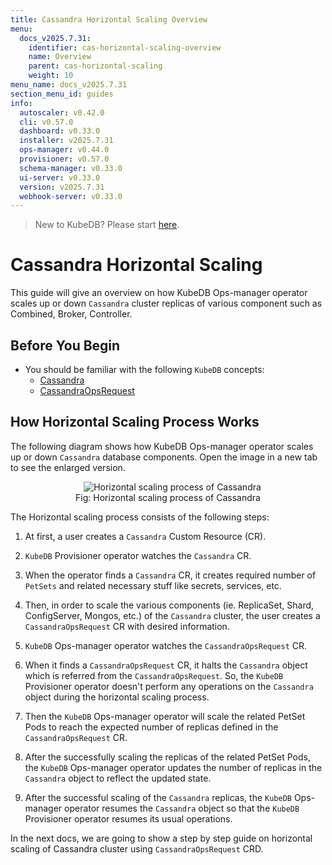 ```yaml
---
title: Cassandra Horizontal Scaling Overview
menu:
  docs_v2025.7.31:
    identifier: cas-horizontal-scaling-overview
    name: Overview
    parent: cas-horizontal-scaling
    weight: 10
menu_name: docs_v2025.7.31
section_menu_id: guides
info:
  autoscaler: v0.42.0
  cli: v0.57.0
  dashboard: v0.33.0
  installer: v2025.7.31
  ops-manager: v0.44.0
  provisioner: v0.57.0
  schema-manager: v0.33.0
  ui-server: v0.33.0
  version: v2025.7.31
  webhook-server: v0.33.0
---
```


> New to KubeDB? Please start [here](/docs/v2025.7.31/README).

# Cassandra Horizontal Scaling

This guide will give an overview on how KubeDB Ops-manager operator scales up or down `Cassandra` cluster replicas of various component such as Combined, Broker, Controller.

## Before You Begin

- You should be familiar with the following `KubeDB` concepts:
    - [Cassandra](/docs/v2025.7.31/guides/cassandra/concepts/cassandra)
    - [CassandraOpsRequest](/docs/v2025.7.31/guides/cassandra/concepts/cassandraopsrequest)

## How Horizontal Scaling Process Works

The following diagram shows how KubeDB Ops-manager operator scales up or down `Cassandra` database components. Open the image in a new tab to see the enlarged version.

<figure align="center">
  <img alt="Horizontal scaling process of Cassandra" src="/docs/v2025.7.31/images/day-2-operation/cassandra/horizontalScale.svg">
<figcaption align="center">Fig: Horizontal scaling process of Cassandra</figcaption>
</figure>

The Horizontal scaling process consists of the following steps:

1. At first, a user creates a `Cassandra` Custom Resource (CR).

2. `KubeDB` Provisioner  operator watches the `Cassandra` CR.

3. When the operator finds a `Cassandra` CR, it creates required number of `PetSets` and related necessary stuff like secrets, services, etc.

4. Then, in order to scale the various components (ie. ReplicaSet, Shard, ConfigServer, Mongos, etc.) of the `Cassandra` cluster, the user creates a `CassandraOpsRequest` CR with desired information.

5. `KubeDB` Ops-manager operator watches the `CassandraOpsRequest` CR.

6. When it finds a `CassandraOpsRequest` CR, it halts the `Cassandra` object which is referred from the `CassandraOpsRequest`. So, the `KubeDB` Provisioner  operator doesn't perform any operations on the `Cassandra` object during the horizontal scaling process.

7. Then the `KubeDB` Ops-manager operator will scale the related PetSet Pods to reach the expected number of replicas defined in the `CassandraOpsRequest` CR.

8. After the successfully scaling the replicas of the related PetSet Pods, the `KubeDB` Ops-manager operator updates the number of replicas in the `Cassandra` object to reflect the updated state.

9. After the successful scaling of the `Cassandra` replicas, the `KubeDB` Ops-manager operator resumes the `Cassandra` object so that the `KubeDB` Provisioner  operator resumes its usual operations.

In the next docs, we are going to show a step by step guide on horizontal scaling of Cassandra cluster using `CassandraOpsRequest` CRD.